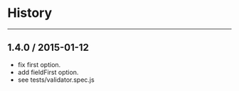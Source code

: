 # History
----

## 1.4.0 / 2015-01-12

- fix first option. 
- add fieldFirst option.
- see tests/validator.spec.js